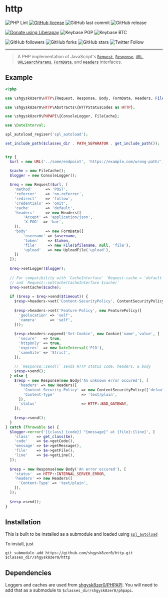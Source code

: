 # http
![PHP Lint](https://github.com/shgysk8zer0/http/workflows/PHP%20Lint/badge.svg)
[![GitHub license](https://img.shields.io/github/license/shgysk8zer0/http.svg)](https://github.com/shgysk8zer0/http/blob/master/LICENSE)
![GitHub last commit](https://img.shields.io/github/last-commit/shgysk8zer0/http.svg)
![GitHub release](https://img.shields.io/github/release/shgysk8zer0/http.svg)

[![Donate using Liberapay](https://img.shields.io/liberapay/receives/shgysk8zer0.svg?logo=liberapay)](https://liberapay.com/shgysk8zer0/donate "Donate using Liberapay")
![Keybase PGP](https://img.shields.io/keybase/pgp/shgysk8zer0.svg)
![Keybase BTC](https://img.shields.io/keybase/btc/shgysk8zer0.svg)

![GitHub followers](https://img.shields.io/github/followers/shgysk8zer0.svg?style=social)
![GitHub forks](https://img.shields.io/github/forks/shgysk8zer0/http.svg?style=social)
![GitHub stars](https://img.shields.io/github/stars/shgysk8zer0/http.svg?style=social)
![Twitter Follow](https://img.shields.io/twitter/follow/shgysk8zer0.svg?style=social)
- - -
> A PHP implementation of JavaScript's [`Request`](https://developer.mozilla.org/en-US/docs/Web/API/Request),
[`Response`](https://developer.mozilla.org/en-US/docs/Web/API/Response),
[`URL`](https://developer.mozilla.org/en-US/docs/Web/API/URL/),
[`URLSearchParams`](https://developer.mozilla.org/en-US/docs/Web/API/URLSearchParams),
[`FormData`](https://developer.mozilla.org/en-US/docs/Web/API/FormData),
and [`Headers`](https://developer.mozilla.org/en-US/docs/Web/API/Headers)
interfaces.

## Example
```php
<?php

use \shgysk8zer0\HTTP\{Request, Response, Body, FormData, Headers, File, URL};

use \shgysk8zer0\HTTP\Abstracts\{HTTPStatusCodes as HTTP};

use \shgysk8zer0\PHPAPI\{ConsoleLogger, FileCache};

use \DateInterval;

spl_autoload_regiser('spl_autoload');

set_include_path($classes_dir . PATH_SEPARATOR . get_include_path());


try {
  $url = new URL('../some/endpoint', 'https://example.com/wrong-path/');

  $cache = new FileCache();
  $logger = new ConsoleLogger();
  
  $req = new Request($url, [
    'method'      => 'POST',
    'referrer'    => 'no-referrer',
    'redirect'    => 'follow',
    'credentials' => 'omit',
    'cache'       => 'default',
    'headers'     => new Headers([
        'Accept' => 'application/json',
        'X-FOO'  => 'bar',
    ]),
    'body'        => new FormData([
        'username' => $username,
        'token'    => $token,
        'file'     => new File($filename, null, 'file'),
        'upload'   => new UploadFile('upload'),
    ])
  ]);
  
  $req->setLogger($logger);
  
  // For compatibility with `CacheInterface` `Request.cache = 'default'` -> `Request::setCacheMode('default')`
  // and `Request::setCache(CacheInterface $cache)`
  $req->setCache($cache);
  
  if ($resp = $req->send($timeout)) {
    $resp->headers->set('Content-SecurityPolicy', ContentSecurityPolicy::fromIniFile('./csp.ini'));
    
    $resp->headers->set('Feature-Policy', new FeaturePolicy([
      'geolocation' => 'self',
      'camera'      => 'self',
    ]));
    
    $resp->headers->append('Set-Cookie', new Cookie('name','value', [
      'secure'   => true,
      'httpOnly' => true,
      'expires'  => new DateInterval('P1D'),
      'sameSite' => 'Strict',
    ]);
    
    // `Response::send()` sends HTTP status code, headers, & body
    $resp->send();
  } else {
    $resp = new Response(new Body('An unknown error occured'), [
      'headers' => new Headers([
        'Content-Security-Policy' => new ContentSecurityPolicy(['default-src' => 'self']),
        'Content-Type'            => 'text/plain',
      ]),
      'status'                    => HTTP::BAD_GATEWAY,
    ]);
    
    $resp->send();
  }
} catch (Throwable $e) {
  $logger->error('[{class} {code}] "{message}" at {file}:{line}', [
    'class'   => get_class($e),
    'code'    => $e->getCode(),
    'message' => $e->getMessage(),
    'file'    => $e->getFile(),
    'line'    => $e->getLine(),
  ]);
  
  $resp = new Response(new Body('An error occured'), [
    'status'  => HTTP::INTERNAL_SERVER_ERROR,
    'headers' => new Headers([
      'Content-Type' => 'text/plain',
    ]),
  ]);
  
  $resp->send();
}
```

## Installation
This is built to be installed as a submodule and loaded using [`spl_autoload`](https://www.php.net/manual/en/function.spl-autoload)

To install, just
```
git submodule add https://github.com/shgysk8zer0/http.git $classes_dir/shgysk8zer0/http
```

## Dependencies
Loggers and caches are used from [shgysk8zer0/PHPAPI](https://github.com/shgysk8zer0/phpapi).
You will need to add that as a submodule to `$classes_dir/shgysk8zer0/phpapi`.
